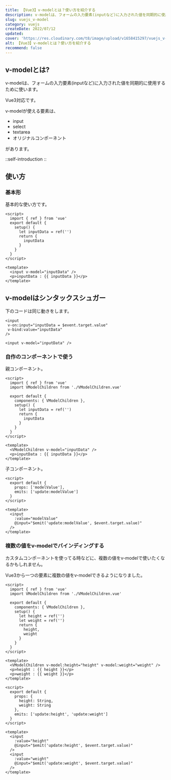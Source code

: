 ```yaml
---
title: 【Vue3】v-modelとは？使い方を紹介する
description: v-modelは、フォームの入力要素(inputなど)に入力された値を同期的に使用するために使います。v-modelが使える要素は、input、select、textarea、オリジナルコンポーネント、があります。Vue3から一つの要素に複数の値をv-modelできるようになりました。
slug: vuejs_v-model
category: vuejs
createDate: 2022/07/12
updated: 
cover: 'https://res.cloudinary.com/t8/image/upload/v1658415297/vuejs_v-model_k9fhm2.png'
alt: 【Vue3】v-modelとは？使い方を紹介する
recommend: false
---
```


## v-modelとは?
v-modelは、フォームの入力要素(inputなど)に入力された値を同期的に使用するために使います。

Vue3対応です。

v-modelが使える要素は、

* input
* select
* textarea
* オリジナルコンポーネント

があります。

::self-introduction
::

## 使い方


### 基本形

基本的な使い方です。

```vue
<script>
  import { ref } from 'vue'
  export default {
    setup() {
      let inputData = ref('')
      return {
        inputData
      }
    }
  }
</script>

<template>
  <input v-model="inputData" />
  <p>inputData : {{ inputData }}</p>
</template>
```


## v-modelはシンタックスシュガー

下のコードは同じ動きをします。

```vue
<input
 v-on:input="inputData = $event.target.value"
 v-bind:value="inputData"
/>
```

```vue
<input v-model="inputData" />
```

### 自作のコンポーネントで使う

親コンポーネント。

```vue
<script>
  import { ref } from 'vue'
  import VModelChildren from './VModelChildren.vue'

  export default {
    components: { VModelChildren },
    setup() {
      let inputData = ref('')
      return {
        inputData
      }
    }
  }
</script>

<template>
  <VModelChildren v-model="inputData" />
  <p>inputData : {{ inputData }}</p>
</template>
```

子コンポーネント。

```vue
<script>
  export default {
    props: ['modelValue'],
    emits: ['update:modelValue']
  }
</script>

<template>
  <input
    :value="modelValue"
    @input="$emit('update:modelValue', $event.target.value)"
  />
</template>
```

### 複数の値をv-modelでバインディングする

カスタムコンポーネントを使ってる時などに、複数の値をv-modelで使いたくなるかもしれません。

Vue3から一つの要素に複数の値をv-modelできるようになりました。

```vue
<script>
  import { ref } from 'vue'
  import VModelChildren from './VModelChildren.vue'

  export default {
    components: { VModelChildren },
    setup() {
      let height = ref('')
      let weight = ref('')
      return {
        height,
        weight
      }
    }
  }
</script>

<template>
  <VModelChildren v-model:height="height" v-model:weight="weight" />
  <p>height : {{ height }}</p>
  <p>weight : {{ weight }}</p>
</template>
```


```vue
<script>
  export default {
    props: {
      height: String,
      weight: String
    },
    emits: ['update:height', 'update:weight']
  }
</script>

<template>
  <input
    :value="height"
    @input="$emit('update:height', $event.target.value)"
  />
  <input
    :value="weight"
    @input="$emit('update:weight', $event.target.value)"
  />
</template>
```

